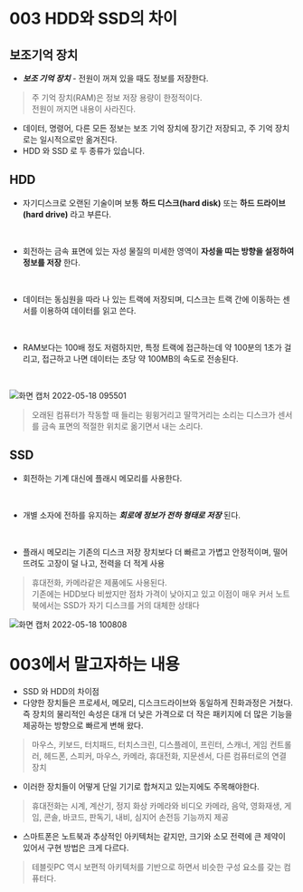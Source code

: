 # 003 HDD와 SSD의 차이

## 보조기억 장치
- ***보조 기억 장치*** - 전원이 꺼져 있을 때도 정보를 저장한다.
> 주 기억 장치(RAM)은 정보 저장 용량이 한정적이다.  
> 전원이 꺼지면 내용이 사라진다.  
- 데이터, 명령어, 다른 모든 정보는 보조 기억 장치에 장기간 저장되고, 주 기억 장치로는 일시적으로만 옮겨진다.
- HDD 와 SSD 로 두 종류가 있습니다.

## HDD
- 자기디스크로 오랜된 기술이며 보통 __**하드 디스크(hard disk)**__ 또는 __**하드 드라이브(hard drive)**__ 라고 부른다.  
<br>  

- 회전하는 금속 표면에 있는 자성 물질의 미세한 영역이 __**자성을 띠는 방향을 설정하여 정보를 저장**__ 한다.

<br>

- 데이터는 동심원을 따라 나 있는 트랙에 저장되며, 디스크는 트랙 간에 이동하는 센서를 이용하여 데이터를 읽고 쓴다.

<br>

- RAM보다는 100배 정도 저렴하지만, 특정 트랙에 접근하는데 약 100분의 1초가 걸리고, 접근하고 나면 데이터는 초당 약 100MB의 속도로 전송된다. 
<br>

![화면 캡처 2022-05-18 095501](https://user-images.githubusercontent.com/81284265/168935447-7c6df87f-0b79-41b1-854f-850239ccbd8e.png)  
> 오래된 컴퓨터가 작동할 때 들리는 윙윙거리고 딸깍거리는 소리는 디스크가 센서를 금속 표면의 적절한 위치로 옮기면서 내는 소리다.  
## SSD
- 회전하는 기계 대신에 플래시 메모리를 사용한다.

<br>


- 개별 소자에 전하를 유지하는 __***회로에 정보가 전하 형태로 저장***__ 된다.

<br>


- 플래시 메모리는 기존의 디스크 저장 장치보다 더 빠르고 가볍고 안정적이며, 떨어뜨려도 고장이 덜 나고, 전력을 더 적게 사용
> 휴대전화, 카메라같은 제품에도 사용된다.  
> 기존에는 HDD보다 비쌌지만 점차 가격이 낮아지고 있고 이점이 매우 커서 노트북에서는 SSD가 자기 디스크를 거의 대체한 상태다

![화면 캡처 2022-05-18 100808](https://user-images.githubusercontent.com/81284265/168936595-2f7dd6ee-9cbe-47c1-97f1-0f0baf6040a1.png)


# 003에서 말고자하는 내용
- SSD 와 HDD의 차이점
- 다양한 장치들은  프로세서, 메모리, 디스크드라이브와 동일하게  진화과정은 거쳤다. 즉 장치의 물리적인 속성은 대개 더 낮은 가격으로 더 작은 패키지에 더 많은 기능을 제공하는 방향으로 빠르게 변해 왔다.
> 마우스, 키보드, 터치패드, 터치스크린, 디스플레이, 프린터, 스캐너, 게임 컨트롤러, 헤드폰, 스피커, 마우스, 카메라, 휴대전화, 지문센서, 다른 컴퓨터로의 연결 장치
- 이러한 장치들이 어떻게 단일 기기로 합쳐지고 있는지에도 주목해야한다.
> 휴대전화는 시계, 계산기, 정지 화상 카메라와 비디오 카메라, 음악, 영화재생, 게임, 콘솔, 바코드, 판독기, 내비, 심지어 손전등 기능까지 제공
- 스마트폰은 노트북과 추상적인 아키텍처는 같지만, 크기와 소모 전력에 큰 제약이 있어서 구현 방법은 크게 다르다. 
> 테블릿PC 역시 보편적 아키텍처를 기반으로 하면서 비슷한 구성 요소를 갖는 컴퓨터다.



